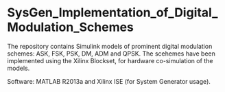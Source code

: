 # SysGen_Implementation_of_Digital_Modulation_Schemes

The repository contains Simulink models of prominent digital modulation schemes: ASK, FSK, PSK, DM, ADM and QPSK. The scehemes have been implemented using the Xilinx Blockset, for hardware co-simulation of the models. 

Software: MATLAB R2013a and Xilinx ISE (for System Generator usage).

